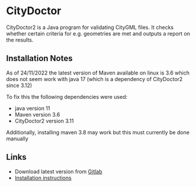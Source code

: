 # CityDoctor

CityDoctor2 is a Java program for validating CityGML files. It checks whether certain criteria for e.g. geometries are met and outputs a report on the results.


## Installation Notes
As of 24/11/2022 the latest version of Maven available on linux is 3.6 which does not seem work with java 17 (which is a dependency of CityDoctor2 since 3.12)

To fix this the following dependencies were used:
- java version 11
- Maven version 3.6
- CityDoctor2 version 3.11

Additionally, installing maven 3.8 may work but this must currently be done manually

## Links
- Download latest version from [Gitlab](https://transfer.hft-stuttgart.de/gitlab/citydoctor/citydoctor2)
- [Installation instructions](https://transfer.hft-stuttgart.de/gitlab/citydoctor/citydoctor2#installation)
